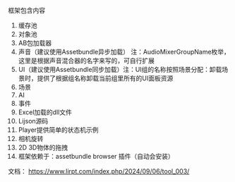 框架包含内容
1. 缓存池           
2. 对象池
3. AB包加载器
4. 声音（建议使用Assetbundle异步加载） 注：AudioMixerGroupName枚举，这里是根据声音混合器的名字来写的，可自行扩展
5. UI（建议使用Assetbundle同步加载）注：UI组的名称按照场景分配：卸载场景时，提供了根据组名称卸载当前组里所有的UI面板资源
6. 场景
7. AI
8. 事件
9. Excel加载的dll文件
10. Lijson源码
11. Player提供简单的状态机示例
12. 相机旋转
13. 2D 3D物体的拖拽
14. 框架依赖于：assetbundle browser 插件（自动会安装）

文档：
https://www.lirpt.com/index.php/2024/09/06/tool_003/
